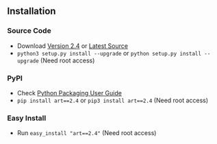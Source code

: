 ## Installation		

### Source Code
- Download [Version 2.4](https://github.com/sepandhaghighi/art/archive/v2.4.zip) or [Latest Source ](https://github.com/sepandhaghighi/art/archive/dev.zip)
- `python3 setup.py install --upgrade` or `python setup.py install --upgrade` (Need root access)				

### PyPI


- Check [Python Packaging User Guide](https://packaging.python.org/installing/)     
- `pip install art==2.4` or `pip3 install art==2.4` (Need root access)

### Easy Install

- Run `easy_install "art==2.4"` (Need root access)
